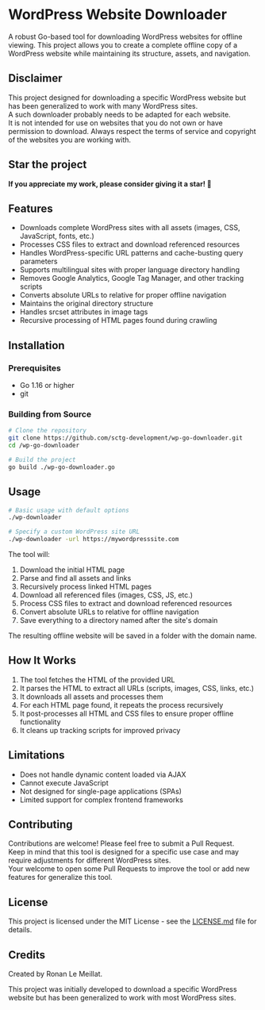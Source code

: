 # WordPress Website Downloader

A robust Go-based tool for downloading WordPress websites for offline viewing. This project allows you to create a complete offline copy of a WordPress website while maintaining its structure, assets, and navigation.

## Disclaimer

This project designed for downloading a specific WordPress website but has been generalized to work with many WordPress sites.  
A such downloader probably needs to be adapted for each website.  
It is not intended for use on websites that you do not own or have permission to download. Always respect the terms of service and copyright of the websites you are working with.

## Star the project

**If you appreciate my work, please consider giving it a star! 🤩**


## Features

- Downloads complete WordPress sites with all assets (images, CSS, JavaScript, fonts, etc.)
- Processes CSS files to extract and download referenced resources
- Handles WordPress-specific URL patterns and cache-busting query parameters
- Supports multilingual sites with proper language directory handling
- Removes Google Analytics, Google Tag Manager, and other tracking scripts
- Converts absolute URLs to relative for proper offline navigation
- Maintains the original directory structure
- Handles srcset attributes in image tags
- Recursive processing of HTML pages found during crawling

## Installation

### Prerequisites

- Go 1.16 or higher
- git

### Building from Source

```bash
# Clone the repository
git clone https://github.com/sctg-development/wp-go-downloader.git
cd /wp-go-downloader

# Build the project
go build ./wp-go-downloader.go
```

## Usage

```bash
# Basic usage with default options
./wp-downloader

# Specify a custom WordPress site URL
./wp-downloader -url https://mywordpresssite.com
```

The tool will:

1. Download the initial HTML page
2. Parse and find all assets and links
3. Recursively process linked HTML pages
4. Download all referenced files (images, CSS, JS, etc.)
5. Process CSS files to extract and download referenced resources
6. Convert absolute URLs to relative for offline navigation
7. Save everything to a directory named after the site's domain

The resulting offline website will be saved in a folder with the domain name.

## How It Works

1. The tool fetches the HTML of the provided URL
2. It parses the HTML to extract all URLs (scripts, images, CSS, links, etc.)
3. It downloads all assets and processes them
4. For each HTML page found, it repeats the process recursively
5. It post-processes all HTML and CSS files to ensure proper offline functionality
6. It cleans up tracking scripts for improved privacy

## Limitations

- Does not handle dynamic content loaded via AJAX
- Cannot execute JavaScript
- Not designed for single-page applications (SPAs)
- Limited support for complex frontend frameworks

## Contributing

Contributions are welcome! Please feel free to submit a Pull Request.  
Keep in mind that this tool is designed for a specific use case and may require adjustments for different WordPress sites.  
Your welcome to open some Pull Requests to improve the tool or add new features for generalize this tool.

## License

This project is licensed under the MIT License - see the [LICENSE.md](LICENSE.md) file for details.

## Credits

Created by Ronan Le Meillat.

This project was initially developed to download a specific WordPress website but has been generalized to work with most WordPress sites.
